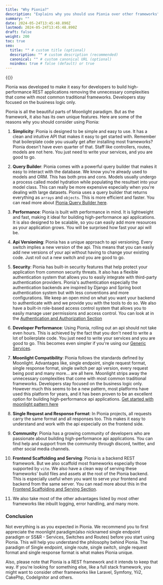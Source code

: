 ```yaml
---
title: "Why Pionia?"
description: "Explains why you should use Pionia over other frameworks"
summary: ""
date: 2024-05-24T13:45:48.890Z
lastmod: 2024-05-24T13:45:48.890Z
draft: false
weight: 200
toc: true
seo:
  title: "" # custom title (optional)
  description: "" # custom description (recommended)
  canonical: "" # custom canonical URL (optional)
  noindex: true # false (default) or true
---
```


{{<picture src="pionia.png" alt="Pionia Logo">}}

Pionia was developed to make it easy for developers to build high-performance REST applications removing the unnecessary
complexities that come with most common traditional frameworks. Developers stay focused on the business logic only.

Pionia is all the beautiful parts of Moonlight paradigm. But as the framework, it also has its own unique features. Here 
are some of the reasons why you should consider using Pionia:

1. **Simplicity**: Pionia is designed to be simple and easy to use. It has a clean and intuitive API that makes it easy 
to get started with. Remember that boilerplate code you usually get after installing most frameworks? Pionia doesn't have even quarter of that. Staff like controllers, routes, models 
are not here. You just need to write your services, and you are good to go.


2. **Query Builder**: Pionia comes with a powerful query builder that makes it easy to interact with the database. We know you're
already used to models and ORM. This has both pros and cons. Models usually undergo a process called model hydration while populating the resultset
into your model class. This can really be more expensive especially when you're dealing with large datasets. Pionia uses a query builder
that returns everything as `arrays` and `objects`. This is more efficient and faster. You can read more about [Pionia Query Builder here](/documentation/database/configuration-getting-started/).


3. **Performance**: Pionia is built with performance in mind. It is lightweight and fast, making it ideal for building 
high-performance api applications. It is also designed to be scalable, so you can easily add more resources as your 
application grows. You will be surprised how fast your api will be.


4. **Api Versioning**: Pionia has a unique approach to api versioning. Every switch implies a new version of the api. 
This means that you can easily add new versions of your api without having to change your existing code. 
Just roll out a new switch and you are good to go.


5. **Security**: Pionia has built-in security features that help protect your application from common security threats.
It also has a flexible authentication system that allows you to easily integrate with third-party authentication providers.
Pionia's authentication especially the authentication backends are inspired by Django and Spring boot authentication 
system but with less conventions and more configurations. We keep an open mind on what you want your backend to authenticate with
and we provide you with the tools to do so. We also have a built-in role-based access control system that allows you to
easily manage user permissions and access control. You can look at in the [Authentication and Authorization Section](/documentation/security-authentication-and-authorization/)


6. **Developer Performance**: Using Pionia, rolling out an api should not take even hours. This is achieved by the fact 
that you don't need to write a lot of boilerplate code. You just need to write your services and you are good to go. This becomes 
even simpler if you're using our [Generic Services](/documentation/generic-services/).


7. **Moonlight Compatibility**: Pionia follows the standards defined by Moonlight. Advantages like, single endpoint, 
single request format, single response format,  single switch per api version, every request being post and many more... are all here.
Moonlight strips away the unnecessary complexities that come with most common traditional frameworks. Developers stay focused on the business logic only.
However much this seems to be a new pattern, most platforms have used this platform for years, and it has been proven to 
be an excellent option for building high-performance api applications. [Get started with moonlight pattern here](/moonlight/moonlight-architecture/)


8. **Single Request and Response Format**: In Pionia projects, all requests carry the same format and all responses too.
This makes it easy to understand and work with the api especially on the frontend side.


9. **Community**: Pionia has a growing community of developers who are passionate about building high-performance api 
applications. You can find help and support from the community through discord, twitter, and other social media channels.


10. **Frontend Scaffolding and Serving**: Pionia is a backend REST framework. But we also scaffold most frameworks especially those supported by `vite`.
    We also have a clean way of serving these frameworks' build files and assets at the root of the Pionia backend.
    This is especially useful when you want to serve your frontend and backend from the same server. You can read more about this in the [Frontend Scaffolding and Serving Section](/documentation/frontend-scaffolding-and-serving/).

11. We also take most of the other advantages listed by most other frameworks like inbuilt logging, error handling, and many more.


### Conclusion
Not everything is as you expected in Pionia. We recommend you to first appreciate the moonlight paradigm(also nicknamed single endpoint paradigm or SS&R - Services, Switches and Routes) before you start using Pionia.
This will help you understand the philosophy behind Pionia. The paradigm of Single endpoint, single route, single switch, single request format and single response format is what makes Pionia unique.

Also, please note that Pionia is a REST framework and it intends to keep that way. If you're looking for something 
else, like a full stack framework, you might want to consider other frameworks like Laravel, Symfony, Yii2, CakePhp, CodeIgnitor and others.


